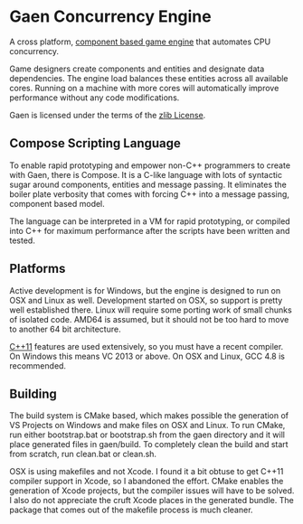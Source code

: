 # Gaen Concurrency Engine

A cross platform, [component based game engine](http://en.wikipedia.org/wiki/Entity_component_system)
that automates CPU concurrency.

Game designers create components and entities and designate data
dependencies. The engine load balances these entities across all
available cores. Running on a machine with more cores will
automatically improve performance without any code modifications.

Gaen is licensed under the terms of the
[zlib License](http://en.wikipedia.org/wiki/Zlib_License).


## Compose Scripting Language

To enable rapid prototyping and empower non-C++ programmers to create
with Gaen, there is Compose. It is a C-like language with lots of
syntactic sugar around components, entities and message passing. It
eliminates the boiler plate verbosity that comes with forcing C++ into
a message passing, component based model.

The language can be interpreted in a VM for rapid prototyping, or
compiled into C++ for maximum performance after the scripts have been
written and tested.


## Platforms

Active development is for Windows, but the engine is designed to run
on OSX and Linux as well. Development started on OSX, so support is
pretty well established there. Linux will require some porting work of
small chunks of isolated code. AMD64 is assumed, but it should not be
too hard to move to another 64 bit architecture.

[C++11](http://en.wikipedia.org/wiki/C++11) features are used
extensively, so you must have a recent compiler.  On Windows this
means VC 2013 or above. On OSX and Linux, GCC 4.8 is recommended.


## Building

The build system is CMake based, which makes possible the generation
of VS Projects on Windows and make files on OSX and Linux. To run
CMake, run either bootstrap.bat or bootstrap.sh from the gaen
directory and it will place generated files in gaen/build. To
completely clean the build and start from scratch, run clean.bat or
clean.sh.

OSX is using makefiles and not Xcode. I found it a bit obtuse to get
C++11 compiler support in Xcode, so I abandoned the effort. CMake
enables the generation of Xcode projects, but the compiler issues will
have to be solved. I also do not appreciate the cruft Xcode places in
the generated bundle. The package that comes out of the makefile
process is much cleaner.

